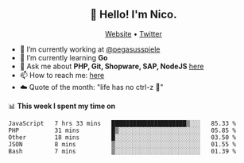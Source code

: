 <h2 align="center">👋 Hello! I'm Nico.</h2>
<p align="center">
  <a href="https://gruselhaus.com">Website</a> •
  <a href="https://twitter.com/NicoFinkernagel">Twitter</a>
</p>


- 🔭 I’m currently working at [@pegasusspiele](https://github.com/pegasusspiele)
- 🌱 I’m currently learning **Go**
- 💬 Ask me about **PHP, Git, Shopware, SAP, NodeJS** [here](https://github.com/gruselhaus/gruselhaus/issues)
- 📫 How to reach me: [here](https://github.com/gruselhaus/gruselhaus/issues)
- ☁️ Quote of the month: "life has no ctrl-z 🌴"

📊 **This week I spent my time on**
<!--START_SECTION:waka-->
```text
JavaScript   7 hrs 33 mins   █████████████████████▒░░░   85.33 % 
PHP          31 mins         █▒░░░░░░░░░░░░░░░░░░░░░░░   05.85 % 
Other        18 mins         █░░░░░░░░░░░░░░░░░░░░░░░░   03.50 % 
JSON         8 mins          ▒░░░░░░░░░░░░░░░░░░░░░░░░   01.55 % 
Bash         7 mins          ▒░░░░░░░░░░░░░░░░░░░░░░░░   01.39 % 
```
<!--END_SECTION:waka-->
